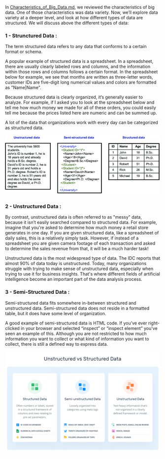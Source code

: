 In [Characteristics_of_Big_Data.md](https://github.com/nouhaaa/Data-Engineer-Notes/blob/main/General%20Introduction%20to%20Big%20Data/Characteristics_of_Big_Data.md), 
we reviewed the characteristics of big data. One of those characteristics was data variety. Now, we’ll explore data variety at a deeper level, and look at how different 
types of data are structured. We will discuss above the different types of data: 


### 1 - Strunctured Data : 

The term structured data refers to any data that conforms to a certain format or schema. 



A popular example of structured data is a spreadsheet. In a spreadsheet, there are usually clearly labeled rows and columns, and the information within those rows and columns follows a certain format. In the spreadsheet below for example, we see that months are written as three-letter words, customer IDs are five-digit long numerical values and colors are formatted as "Name|Name". 


Because structured data is clearly organized, it’s generally easier to analyze. For example, if I asked you to look at the spreadsheet below and tell me how much money we made for all of these orders, you could easily tell me because the prices listed here are numeric and can be summed up.


A lot of the data that organizations work with every day can be categorized as structured data.

![](Img/img6.png)



### 2 - Unstructured Data : 

By contrast, unstructured data is often referred to as "messy" data, because it isn’t easily searched compared to structured data. For example, imagine that you're asked to determine how much money a retail store generates in one day. If you are given structured data, like a spreadsheet of daily sales, this is a relatively simply task. However, if instead of a spreadsheet you are given camera footage of each transaction and asked to determine the sales revenue from that, it will be a much harder task! 


Unstructured data is the most widespread type of data. The IDC reports that almost 90% of data today is unstructured. Today, many organizations struggle with trying to make sense of unstructured data, especially when trying to use it for business insights. That's where different fields of artificial intelligence become an important part of the data analysis process.




### 3 - Semi-Structured Data : 

Semi-structured data fits somewhere in-between structured and unstructured data. Semi-structured data does not reside in a formatted table, but it does have some level of organization. 



A good example of semi-structured data is HTML code. If you’ve ever right-clicked in your browser and selected “inspect” or “inspect element” you’ve seen an example of this. Although you are not restricted to how much information you want to collect or what kind of information you want to collect, there is still a defined way to express data.




![](Img/img5.png)



